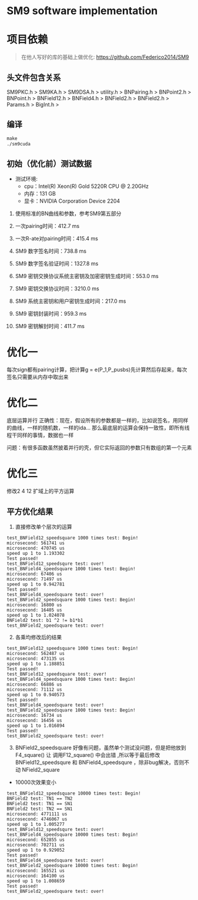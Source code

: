 # SM9 software implementation

# 项目依赖
> 在他人写好的库的基础上做优化: https://github.com/Federico2014/SM9

## 头文件包含关系
SM9PKC.h > SM9KA.h > SM9DSA.h > utility.h > BNPairing.h > BNPoint2.h > BNPoint.h > BNField12.h > BNField4.h > BNField2.h > BNField2.h > Params.h > BigInt.h > 

## 编译
```makefile
make
./sm9cuda
```

## 初始（优化前）测试数据
- 测试环境:
    + cpu：Intel(R) Xeon(R) Gold 5220R CPU @ 2.20GHz
    + 内存：131 GB
    + 显卡：NVIDIA Corporation Device 2204

1. 使用标准的BN曲线和参数，参考SM9第五部分

2. 一次pairing时间：412.7 ms

3. 一次R-ate对pairing时间：415.4 ms

4. SM9 数字签名时间：738.8 ms

5. SM9 数字签名验证时间：1327.8 ms

6. SM9 密钥交换协议系统主密钥及加密密钥生成时间：553.0 ms

7. SM9 密钥交换协议时间：3210.0 ms

8. SM9 系统主密钥和用户密钥生成时间：217.0 ms

9. SM9 密钥封装时间：959.3 ms

10. SM9 密钥解封时间：411.7 ms

# 优化一
每次sign都有pairing计算，把计算g = e(P_1,P_pusbs)先计算然后存起来，每次签名只需要从内存中取出来

# 优化二 
底层运算并行
正确性：现在，假设所有的参数都是一样的，比如说签名，用同样的曲线，一样的随机数，一样的ida... 那么最底层的运算会保持一致性，即所有线程干同样的事情，数据也一样

问题：有很多函数虽然披着并行的壳，但它实际返回的参数只有数组的第一个元素


# 优化三 
修改2 4 12 扩域上的平方运算
## 平方优化结果
1. 直接修改单个层次的运算

```
test_BNField12_speedsquare 1000 times test: Begin! 
microsecond: 561741 us
microsecond: 470745 us
speed up 1 to 1.193302
Test passed!
test_BNField12_speedsqure test: over! 
test_BNField4_speedsquare 1000 times test: Begin! 
microsecond: 67406 us
microsecond: 71497 us
speed up 1 to 0.942781
Test passed!
test_BNField4_speedsquare test: over! 
test_BNField2_speedsquare 1000 times test: Begin! 
microsecond: 16800 us
microsecond: 16405 us
speed up 1 to 1.024078
BNField2 test: b1 ^2 != b1*b1    
test_BNField2_speedsquare test: over! 
```

2. 各乘均修改后的结果
```
test_BNField12_speedsquare 1000 times test: Begin! 
microsecond: 562487 us
microsecond: 473135 us
speed up 1 to 1.188851
Test passed!
test_BNField12_speedsquare test: over! 
test_BNField4_speedsquare 1000 times test: Begin! 
microsecond: 66886 us
microsecond: 71112 us
speed up 1 to 0.940573
Test passed!
test_BNField4_speedsquare test: over! 
test_BNField2_speedsquare 1000 times test: Begin! 
microsecond: 16734 us
microsecond: 16456 us
speed up 1 to 1.016894
Test passed!
test_BNField2_speedsquare test: over! 
```

3. BNField2_speedsquare 好像有问题，虽然单个测试没问题，但是把他放到F4_square() 让 调用F12_square() 中会出错 ,所以等于最后修改BNField12_speedsqure 和  BNField4_speedsqure ，除非bug解决，否则不动 NField2_square
- 10000次效果变小
``` 
test_BNField12_speedsquare 10000 times test: Begin! 
BNField2 test: TN1 == TN2        
BNField2 test: TN1 == SN1        
BNField2 test: TN2 == SN1        
microsecond: 4771111 us
microsecond: 4746067 us
speed up 1 to 1.005277
test_BNField12_speedsqure test: over! 
test_BNField4_speedsquare 10000 times test: Begin! 
microsecond: 652855 us
microsecond: 702711 us
speed up 1 to 0.929052
Test passed!
test_BNField4_speedsquare test: over! 
test_BNField2_speedsquare 10000 times test: Begin! 
microsecond: 165521 us
microsecond: 164100 us
speed up 1 to 1.008659
Test passed!
test_BNField2_speedsquare test: over! 
```



